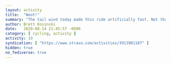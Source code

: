 ```yaml
---
layout: activity
title:  "Woot!"
summary: "The tail wind today made this ride artificially fast. Not that I'm complaining..."
author: Brett Kosinski
date:   2020-08-14 21:45:57 -0600
category: [ cycling, activity ]
activity: 19
syndication: [ "https://www.strava.com/activities/3913981187" ]
hidden: true
no_fediverse: true
---
```


